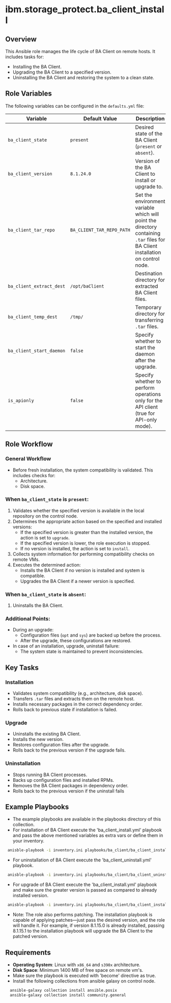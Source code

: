 # ibm.storage_protect.ba_client_install

## Overview
This Ansible role manages the life cycle of BA Client on remote hosts. It includes tasks for:
- Installing the BA Client.
- Upgrading the BA Client to a specified version.
- Uninstalling the BA Client and restoring the system to a clean state.

## Role Variables
The following variables can be configured in the `defaults.yml` file:

| Variable                | Default Value             | Description                                                                                                                     |
|-------------------------|---------------------------|---------------------------------------------------------------------------------------------------------------------------------|
| `ba_client_state`       | `present`                 | Desired state of the BA Client (`present` or `absent`).                                                                         |
| `ba_client_version`     | `8.1.24.0`                | Version of the BA Client to install or upgrade to.                                                                              |
| `ba_client_tar_repo`    | `BA_CLIENT_TAR_REPO_PATH` | Set the environment variable which will point the directory containing `.tar` files for BA Client installation on control node. |
| `ba_client_extract_dest`| `/opt/baClient`           | Destination directory for extracted BA Client files.                                                                            |
| `ba_client_temp_dest`   | `/tmp/`                   | Temporary directory for transferring `.tar` files.                                                                              |
| `ba_client_start_daemon`   | `false`                   | Specify whether to start the daemon after the upgrade.                                                                          |
| `is_apionly`            | `false`                   | Specify whether to perform operations only for the API client (true for API-only mode).                                         |

## Role Workflow
### General Workflow
- Before fresh installation, the system compatibility is validated. This includes checks for:
  - Architecture.
  - Disk space.

### When `ba_client_state` is `present`:
1. Validates whether the specified version is available in the local repository on the control node.
2. Determines the appropriate action based on the specified and installed versions:
   - If the specified version is greater than the installed version, the action is set to `upgrade`.
   - If the specified version is lower, the role execution is stopped.
   - If no version is installed, the action is set to `install`.
3. Collects system information for performing compatibility checks on remote VMs.
4. Executes the determined action:
   - Installs the BA Client if no version is installed and system is compatible.
   - Upgrades the BA Client if a newer version is specified.

### When `ba_client_state` is `absent`:
1. Uninstalls the BA Client.

### Additional Points:
- During an upgrade:
  - Configuration files (`opt` and `sys`) are backed up before the process.
  - After the upgrade, these configurations are restored.
- In case of an installation, upgrade, uninstall failure:
  - The system state is maintained to prevent inconsistencies.

## Key Tasks
### Installation
- Validates system compatibility (e.g., architecture, disk space).
- Transfers `.tar` files and extracts them on the remote host.
- Installs necessary packages in the correct dependency order.
- Rolls back to previous state if installation is failed.

### Upgrade
- Uninstalls the existing BA Client.
- Installs the new version.
- Restores configuration files after the upgrade.
- Rolls back to the previous version if the upgrade fails.

### Uninstallation
- Stops running BA Client processes.
- Backs up configuration files and installed RPMs.
- Removes the BA Client packages in dependency order.
- Rolls back to the previous version if the uninstall fails

## Example Playbooks
- The example playbooks are available in the playbooks directory of this collection.
- For installation of BA Client execute the 'ba_client_install.yml' playbook and pass the above mentioned variables as extra vars or define them in your inventory.
```bash
 anisble-playbook -i inventory.ini playbooks/ba_client/ba_client_install.yml --extra-vars '{"target_hosts": "group1", "ba_client_state": "present", "ba_client_version": "8.1.24.0", "ba_client_tar_repo": "/path/to/repo"}'
```
- For uninstallation of BA Client execute the 'ba_client_uninstall.yml' playbook.
```bash
 anisble-playbook -i inventory.ini playbooks/ba_client/ba_client_uninstall.yml --extra-vars '{"target_hosts": "group1"}'
```
- For upgrade of BA Client execute the 'ba_client_install.yml' playbook and make sure the greater version is passed as compared to already installed version.
```bash
 anisble-playbook -i inventory.ini playbooks/ba_client/ba_client_install.yml --extra-vars '{"target_hosts": "group1", "ba_client_state": "present", "ba_client_version": "8.1.25.0", "ba_client_tar_repo": "/path/to/repo"}'
```
- Note: The role also performs patching. The installation playbook is capable of applying patches—just pass the desired version, and the role will handle it. For example, if version 8.1.15.0 is already installed, passing 8.1.15.1 to the installation playbook will upgrade the BA Client to the patched version.
## Requirements
- **Operating System**: Linux with `x86_64` and `s390x` architecture.
- **Disk Space**: Minimum 1400 MB of free space on remote vm's.
- Make sure the playbook is executed with 'become' directive as true.
- Install the following collections from ansible galaxy on control node.
```bash
  ansible-galaxy collection install ansible.posix
  ansible-galaxy collection install community.general
```
